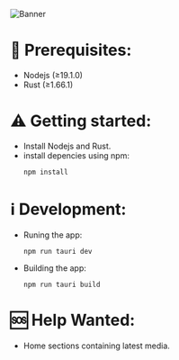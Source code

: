 ![Banner](https://user-images.githubusercontent.com/55829513/215268063-c7e114c2-0200-42e9-9e38-6dc765fcf6cc.png)

# :memo: Prerequisites:
- Nodejs (≥19.1.0)
- Rust (≥1.66.1)

# :warning: Getting started:
- Install Nodejs and Rust.
- install depencies using npm:
  ```
  npm install
  ```

# :information_source: Development:
- Runing the app:
  ```shell
  npm run tauri dev
  ```
- Building the app:
  ```shell
  npm run tauri build
  ```

# :sos: Help Wanted:
- Home sections containing latest media.
